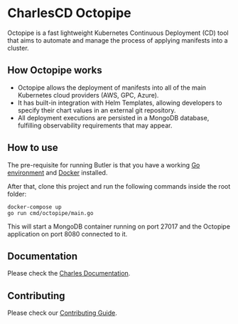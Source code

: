 # CharlesCD Octopipe

Octopipe is a fast lightweight Kubernetes Continuous Deployment (CD) tool that aims to automate and manage the process of applying manifests into a cluster.

## How Octopipe works

* Octopipe allows the deployment of manifests into all of the main Kubernetes cloud providers (AWS, GPC, Azure).
* It has built-in integration with Helm Templates, allowing developers to specify their chart values in an external git repository.
* All deployment executions are persisted in a MongoDB database, fulfilling observability requirements that may appear.

## How to use

The pre-requisite for running Butler is that you have a working [Go environment] and [Docker] installed.

After that, clone this project and run the following commands inside the root folder:

```
docker-compose up
go run cmd/octopipe/main.go
```

This will start a MongoDB container running on port 27017 and the Octopipe application on port 8080 connected to it.

## Documentation

Please check the [Charles Documentation].

## Contributing 

Please check our [Contributing Guide].

[Charles Documentation]: https://docs.charlescd.io/
[Go environment]: https://golang.org/dl/
[Docker]: https://docs.docker.com/get-docker/
[Contributing Guide]: https://github.com/ZupIT/charlescd/blob/master/CONTRIBUTING.md

